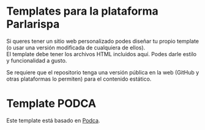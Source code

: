 # Templates para la plataforma Parlarispa

Si queres tener un sitio web personalizado podes diseñar tu propio template (o usar una versión modificada de cualquiera de ellos).  
El template debe tener los archivos HTML incluidos aquí. Podes darle estilo y funcionalidad a gusto.  
  
Se requiere que el repositorio tenga una versión pública en la web (GitHub y otras plataformas lo permiten) para el contenido estático.  


# Template PODCA

Este template está basado en [Podca](https://colorlib.com/wp/template/podca/).  

